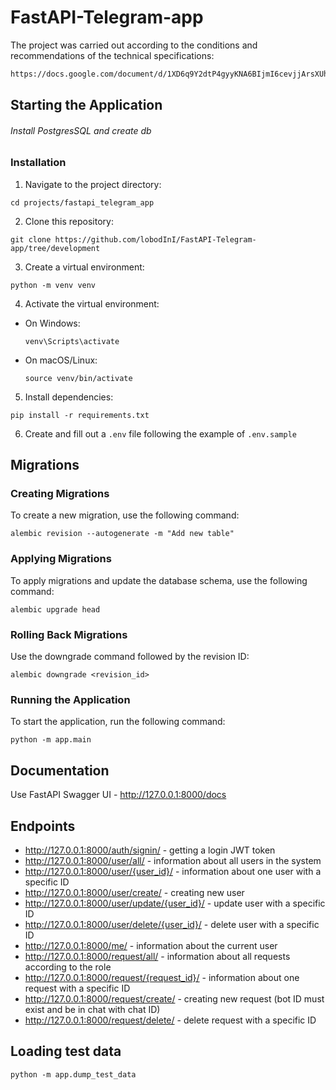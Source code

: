 # FastAPI-Telegram-app
The project was carried out according to the conditions and recommendations of the technical specifications:
```bash
https://docs.google.com/document/d/1XD6q9Y2dtP4gyyKNA6BIjmI6cevjjArsXUhHyN0oSrA/edit
```

## Starting the Application

###### Install PostgresSQL and create db

### Installation
1. Navigate to the project directory:
```
cd projects/fastapi_telegram_app
```

2. Clone this repository:
```
git clone https://github.com/lobodInI/FastAPI-Telegram-app/tree/development
```

3. Create a virtual environment:
```
python -m venv venv
```

4. Activate the virtual environment:

- On Windows:

  ```
  venv\Scripts\activate
  ```

- On macOS/Linux:

  ```
  source venv/bin/activate
  ```
  
5. Install dependencies:
```
pip install -r requirements.txt
```

6. Create and fill out a `.env` file following the example of `.env.sample`
## Migrations

### Creating Migrations

To create a new migration, use the following command:
```
alembic revision --autogenerate -m "Add new table"
```

### Applying Migrations
To apply migrations and update the database schema, use the following command:
```
alembic upgrade head
```

### Rolling Back Migrations
Use the downgrade command followed by the revision ID:
```
alembic downgrade <revision_id>
```

### Running the Application

To start the application, run the following command:
```
python -m app.main
```
## Documentation
Use FastAPI Swagger UI - http://127.0.0.1:8000/docs

## Endpoints

- http://127.0.0.1:8000/auth/signin/ - getting a login JWT token
- http://127.0.0.1:8000/user/all/ - information about all users in the system
- http://127.0.0.1:8000/user/{user_id}/ - information about one user with a specific ID
- http://127.0.0.1:8000/user/create/ - creating new user
- http://127.0.0.1:8000/user/update/{user_id}/ - update user with a specific ID
- http://127.0.0.1:8000/user/delete/{user_id}/ - delete user with a specific ID
- http://127.0.0.1:8000/me/ - information about the current user
- http://127.0.0.1:8000/request/all/ - information about all requests according to the role
- http://127.0.0.1:8000/request/{request_id}/ - information about one request with a specific ID
- http://127.0.0.1:8000/request/create/ - creating new request (bot ID must exist and be in chat with chat ID)
- http://127.0.0.1:8000/request/delete/ - delete request with a specific ID

## Loading test data

```
python -m app.dump_test_data
```